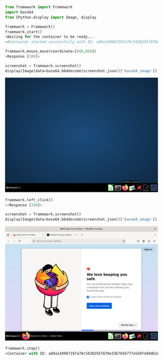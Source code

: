 ```python
from framework import Framework
import base64
from IPython.display import Image, display
```


```python
framework = Framework()
framework.start()
>Waiting for the container to be ready...
>#Container started successfully with ID: ad9a149907197a70c5430255f870e3367b56777e549f4d9d6187eb17f0e94c3a
```
```python
framework.mouse_move(coordinate=[800,800])
>Response [200]>
```
```python
screenshot = framework.screenshot()
display(Image(data=base64.b64decode(screenshot.json()['base64_image'])))
```


    
![png](test_files/test_3_0.png)
    



```python
framework.left_click()
><Response [200]>
```
```python
screenshot = framework.screenshot()
display(Image(data=base64.b64decode(screenshot.json()['base64_image'])))
```


    
![png](test_files/test_5_0.png)
    



```python
framework.stop()
>Container with ID: ad9a149907197a70c5430255f870e3367b56777e549f4d9d6187eb17f0e94c3a has been stopped
```
